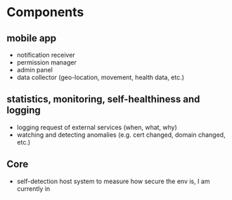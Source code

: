 Components
==========



## mobile app

+   notification receiver
+   permission manager
+   admin panel
+   data collector (geo-location, movement, health data, etc.)



## statistics, monitoring, self-healthiness and logging

+   logging request of external services (when, what, why)
+   watching and detecting anomalies (e.g. cert changed, domain changed, etc.)



## Core

+   self-detection host system to measure how secure the env is, I am currently in 
